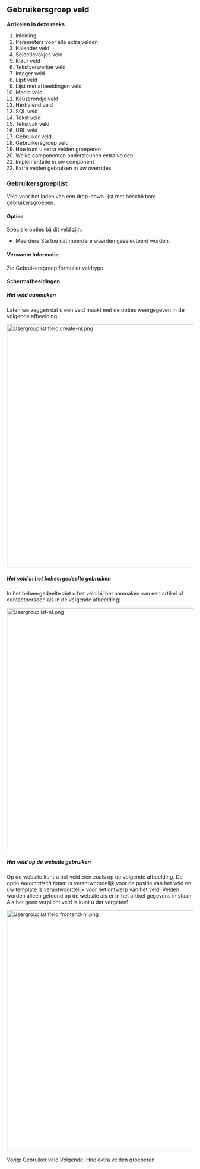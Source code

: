 <!-- Filename: J3.x:Adding_custom_fields/Usergroup_Field / Display title: Toevoegen extra velden/Gebruikersgroep veld -->

## Gebruikersgroep veld

**Artikelen in deze reeks**

1.  Inleiding
2.   Parameters voor alle extra
    velden
3.   Kalender
    veld
4.   Selectievakjes
    veld
5.   Kleur
    veld
6.   Tekstverwerker
    veld
7.   Integer
    veld
8.   Lijst
    veld
9.   Lijst met afbeeldingen
    veld
10.  Media
    veld
11.  Keuzerondje
    veld
12.  Herhalend
    veld
13.  SQL
    veld
14.  Tekst
    veld
15.  Tekstvak
    veld
16.  URL
    veld
17.  Gebruiker
    veld
18.  Gebruikersgroep
    veld
19.  Hoe kunt u extra velden
    groeperen
20.  Welke componenten ondersteunen extra
    velden
21.  Implementatie in uw
    component
22.  Extra velden gebruiken in uw
    overrides

### Gebruikersgroeplijst

Veld voor het laden van een drop-down lijst met beschikbare
gebruikersgroepen.

#### Opties

Speciale opties bij dit veld zijn:

- Meerdere
  Sta toe dat meerdere waarden geselecteerd worden.

#### Verwante Informatie

Zie  Gebruikersgroep formulier
veldtype

#### Schermafbeeldingen

##### Het veld aanmaken

Laten we zeggen dat u een veld maakt met de opties weergegeven in de
volgende afbeelding.

<img
src="https://docs.joomla.org/images/thumb/e/e4/Usergrouplist_field_create-nl.png/800px-Usergrouplist_field_create-nl.png"
decoding="async"
srcset="https://docs.joomla.org/images/e/e4/Usergrouplist_field_create-nl.png 1.5x"
data-file-width="1154" data-file-height="946" width="800" height="656"
alt="Usergrouplist field create-nl.png" />

##### Het veld in het beheergedeelte gebruiken

In het beheergedeelte ziet u het veld bij het aanmaken van een artikel
of contactpersoon als in de volgende afbeeldingː

<img
src="https://docs.joomla.org/images/thumb/d/d3/Usergrouplist-nl.png/800px-Usergrouplist-nl.png"
decoding="async"
srcset="https://docs.joomla.org/images/d/d3/Usergrouplist-nl.png 1.5x"
data-file-width="1159" data-file-height="950" width="800" height="656"
alt="Usergrouplist-nl.png" />

##### Het veld op de website gebruiken

Op de website kunt u het veld zien zoals op de volgende afbeelding. De
optie *Automatisch tonen* is verantwoordelijk voor de positie van het
veld en uw template is verantwoordelijk voor het ontwerp van het veld.
Velden worden alleen getoond op de website als er in het artikel
gegevens in staan. Als het geen verplicht veld is kunt u dat vergetenǃ

<img
src="https://docs.joomla.org/images/thumb/1/16/Usergrouplist_field_frontend-nl.png/800px-Usergrouplist_field_frontend-nl.png"
decoding="async"
srcset="https://docs.joomla.org/images/1/16/Usergrouplist_field_frontend-nl.png 1.5x"
data-file-width="1078" data-file-height="875" width="800" height="649"
alt="Usergrouplist field frontend-nl.png" />

<a href="https://docs.joomla.org/J3.x:Adding_custom_fields/User_Field"
id="content-button" class="button expand success">Vorig: Gebruiker
veld</a> <a
href="https://docs.joomla.org/J3.x:Adding_custom_fields/How%CC%9E_can_you_group_custom_fields"
id="content-button" class="button expand">Volgende: Hoe extra velden
groeperen</a>
